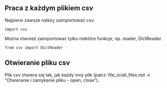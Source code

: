 ## Praca z każdym plikiem csv  
Najpierw zawsze należy zaimportować csv:  

```
import csv
```

Można również zaimportować tylko niektóre funkcje, np. reader, DictReader. 
 
```
from csv import DictReader
```

## Otwieranie pliku csv  
Plik csv otwiera się tak, jak każdy inny plik (patrz: file_io/all_files.md -> "Otwieranie i zamykanie pliku - open, close").
